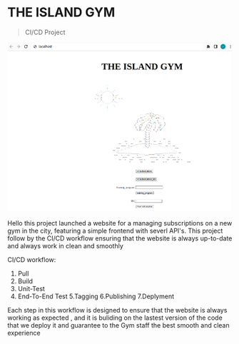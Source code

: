 THE ISLAND GYM
===
> CI/CD Project

![img](screenshot.png)

Hello this project launched a website for a managing subscriptions on a new gym in the city, featuring a simple frontend with severl API's.
This project follow by the CI/CD workflow ensuring that the website is always up-to-date and always work in clean and smoothly

CI/CD workflow:
1. Pull
2. Build
3. Unit-Test
4. End-To-End Test
5.Tagging
6.Publishing
7.Deplyment

Each step in this workflow is designed to ensure that the website is always working as expected ,
and it is buliding on the lastest version of the code that we deploy it and guarantee to the Gym staff the best smooth and clean experience

